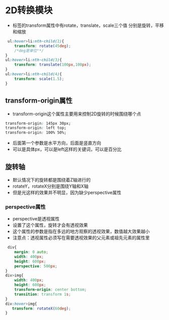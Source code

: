 # 2D转换模块
- 标签的transform属性中有rotate，translate，scale三个值
分别是旋转，平移和缩放

```css
 ul:hover>li:nth-child(2){
    transform: rotate(45deg);  
    /*deg是单位°*/
}
ul:hover>li:nth-child(3){
    transform: translate(100px,100px);
}
ul:hover>li:nth-child(4){
    transform: scale(1.5);
}
```

## transform-origin属性
- transform-origin这个属性主要用来控制2D旋转的时候围绕哪个点
```css
transform-origin: 145px 30px;
transform-origin: left top;
transform-origin: 100% 50%;
```
- 后面第一个参数是水平方向，后面是竖直方向
- 可以是具体px，可以是left这样的关键词，可以是百分比

## 旋转轴
- 默认情况下的旋转都是围绕着Z轴进行的
- rotateY，rotateX分别是围绕Y轴和X轴
- 但是光这样的效果并不明显，因为缺少perspective属性
### perspective属性
- perspective是透视属性
- 设置了这个属性，旋转才会有透视效果
- 这个属性的参数是指在多远的地方观察的透视效果，数值越大效果越小
- 注意点：透视属性必须写在需要透视效果的父元素或祖先元素的属性里
```css
 div{
    margin: 0 auto;
    width: 400px;
    height: 600px;
    perspective: 500px;
}
div>img{
    width: 400px;
    height: 600px;
    transform-origin: center bottom;
    transition: transform 1s;
}
div:hover>img{
   transform: rotateX(60deg);
}
```